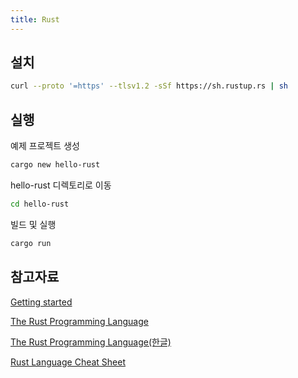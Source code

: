 ```yaml
---
title: Rust
---
```


## 설치

```bash
curl --proto '=https' --tlsv1.2 -sSf https://sh.rustup.rs | sh
```

## 실행

예제 프로젝트 생성
```bash
cargo new hello-rust
```

hello-rust 디렉토리로 이동
```bash
cd hello-rust
```

빌드 및 실행
```bash
cargo run
```

## 참고자료

[Getting started](https://www.rust-lang.org/learn/get-started)

[The Rust Programming Language](https://doc.rust-lang.org/stable/book/)

[The Rust Programming Language(한글)](https://rinthel.github.io/rust-lang-book-ko/)

[Rust Language Cheat Sheet](https://cheats.rs/)